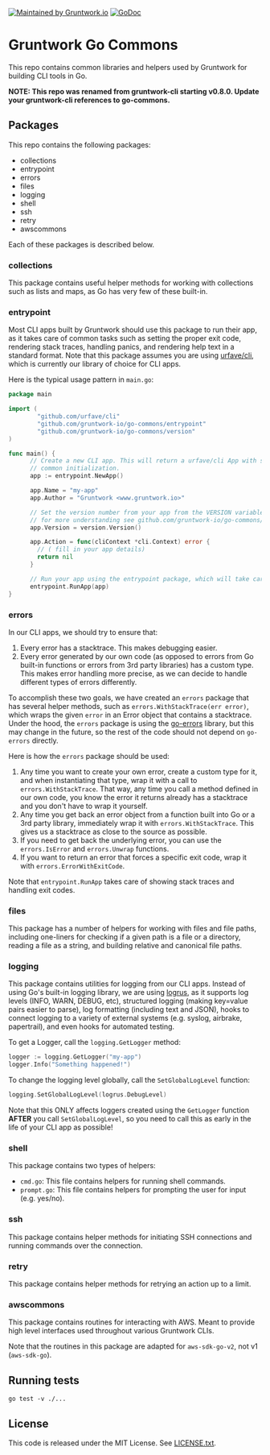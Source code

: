 [![Maintained by Gruntwork.io](https://img.shields.io/badge/maintained%20by-gruntwork.io-%235849a6.svg)](https://gruntwork.io/?ref=repo_go-commons)
[![GoDoc](https://godoc.org/github.com/gruntwork-io/go-commons?status.svg)](https://godoc.org/github.com/gruntwork-io/go-commons)

# Gruntwork Go Commons

This repo contains common libraries and helpers used by Gruntwork for building CLI tools in Go.

**NOTE: This repo was renamed from gruntwork-cli starting v0.8.0. Update your gruntwork-cli references to go-commons.**

## Packages

This repo contains the following packages:

* collections
* entrypoint
* errors
* files
* logging
* shell
* ssh
* retry
* awscommons

Each of these packages is described below.

### collections

This package contains useful helper methods for working with collections such as lists and maps, as Go has very few of
these built-in.

### entrypoint

Most CLI apps built by Gruntwork should use this package to run their app, as it takes
care of common tasks such as setting the proper exit code, rendering stack
traces, handling panics, and rendering help text in a standard format. Note
that this package assumes you are using
[urfave/cli](https://github.com/urfave/cli), which is currently our library of
choice for CLI apps.

Here is the typical usage pattern in `main.go`:

```go
package main

import (
        "github.com/urfave/cli"
        "github.com/gruntwork-io/go-commons/entrypoint"
        "github.com/gruntwork-io/go-commons/version"
)

func main() {
      // Create a new CLI app. This will return a urfave/cli App with some
      // common initialization.
      app := entrypoint.NewApp()

      app.Name = "my-app"
      app.Author = "Gruntwork <www.gruntwork.io>"

      // Set the version number from your app from the VERSION variable that is passed in at build time in `version` package
      // for more understanding see github.com/gruntwork-io/go-commons/version
      app.Version = version.Version()

      app.Action = func(cliContext *cli.Context) error {
        // ( fill in your app details)
        return nil
      }

      // Run your app using the entrypoint package, which will take care of exit codes, stack traces, and panics
      entrypoint.RunApp(app)
}
```

### errors

In our CLI apps, we should try to ensure that:

1. Every error has a stacktrace. This makes debugging easier.
1. Every error generated by our own code (as opposed to errors from Go built-in functions or errors from 3rd party
   libraries) has a custom type. This makes error handling more precise, as we can decide to handle different types of
   errors differently.

To accomplish these two goals, we have created an `errors` package that has several helper methods, such as
`errors.WithStackTrace(err error)`, which wraps the given `error` in an Error object that contains a stacktrace. Under
the hood, the `errors` package is using the [go-errors](https://github.com/go-errors/errors) library, but this may
change in the future, so the rest of the code should not depend on `go-errors` directly.

Here is how the `errors` package should be used:

1. Any time you want to create your own error, create a custom type for it, and when instantiating that type, wrap it
   with a call to `errors.WithStackTrace`. That way, any time you call a method defined in our own code, you know the
   error it returns already has a stacktrace and you don't have to wrap it yourself.
1. Any time you get back an error object from a function built into Go or a 3rd party library, immediately wrap it with
   `errors.WithStackTrace`. This gives us a stacktrace as close to the source as possible.
1. If you need to get back the underlying error, you can use the `errors.IsError` and `errors.Unwrap` functions.
1. If you want to return an error that forces a specific exit code, wrap it with `errors.ErrorWithExitCode`.

Note that `entrypoint.RunApp` takes care of showing stack traces and handling exit codes.

### files

This package has a number of helpers for working with files and file paths, including one-liners for checking if a
given path is a file or a directory, reading a file as a string, and building relative and canonical file paths.

### logging

This package contains utilities for logging from our CLI apps. Instead of using Go's built-in logging library, we are
using [logrus](github.com/sirupsen/logrus), as it supports log levels (INFO, WARN, DEBUG, etc), structured logging
(making key=value pairs easier to parse), log formatting (including text and JSON), hooks to connect logging to a
variety of external systems (e.g. syslog, airbrake, papertrail), and even hooks for automated testing.

To get a Logger, call the `logging.GetLogger` method:

```go
logger := logging.GetLogger("my-app")
logger.Info("Something happened!")
```

To change the logging level globally, call the `SetGlobalLogLevel` function:

```go
logging.SetGlobalLogLevel(logrus.DebugLevel)
```

Note that this ONLY affects loggers created using the `GetLogger` function **AFTER** you call `SetGlobalLogLevel`, so
you need to call this as early in the life of your CLI app as possible!

### shell

This package contains two types of helpers:

* `cmd.go`: This file contains helpers for running shell commands.
* `prompt.go`: This file contains helpers for prompting the user for input (e.g. yes/no).

### ssh

This package contains helper methods for initiating SSH connections and running commands over the connection.

### retry

This package contains helper methods for retrying an action up to a limit.

### awscommons

This package contains routines for interacting with AWS. Meant to provide high level interfaces used throughout various Gruntwork CLIs.

Note that the routines in this package are adapted for `aws-sdk-go-v2`, not v1 (`aws-sdk-go`).


## Running tests

```
go test -v ./...
```

## License

This code is released under the MIT License. See [LICENSE.txt](LICENSE.txt).

